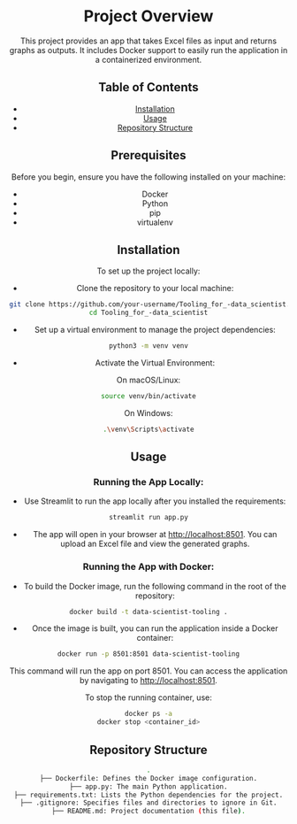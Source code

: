 
<div align="center">

# Project Overview

This project provides an app that takes Excel files as input and returns graphs as outputs. It includes Docker support to easily run the application in a containerized environment.

## Table of Contents

- [Installation](#installation)
- [Usage](#usage)
- [Repository Structure](#repository-structure)

## Prerequisites

Before you begin, ensure you have the following installed on your machine:
- Docker 
- Python 
- pip 
- virtualenv 

## Installation

To set up the project locally:

- Clone the repository to your local machine:

```bash
git clone https://github.com/your-username/Tooling_for_-data_scientist.git
cd Tooling_for_-data_scientist
```

- Set up a virtual environment to manage the project dependencies:

```bash
python3 -m venv venv
```

- Activate the Virtual Environment:

On macOS/Linux:
```bash
source venv/bin/activate
```

On Windows:
```bash
.\venv\Scripts\activate
```

## Usage

### Running the App Locally:

- Use Streamlit to run the app locally after you installed the requirements:
```bash
streamlit run app.py
```

- The app will open in your browser at [http://localhost:8501](http://localhost:8501). You can upload an Excel file and view the generated graphs.

### Running the App with Docker:

- To build the Docker image, run the following command in the root of the repository:
```bash
docker build -t data-scientist-tooling .
```

- Once the image is built, you can run the application inside a Docker container:
```bash
docker run -p 8501:8501 data-scientist-tooling
```

This command will run the app on port 8501. You can access the application by navigating to [http://localhost:8501](http://localhost:8501).

To stop the running container, use:
```bash
docker ps -a
docker stop <container_id>
```

## Repository Structure

```bash
.
├── Dockerfile: Defines the Docker image configuration.
├── app.py: The main Python application.
├── requirements.txt: Lists the Python dependencies for the project.
├── .gitignore: Specifies files and directories to ignore in Git.
├── README.md: Project documentation (this file).
```
</div>

